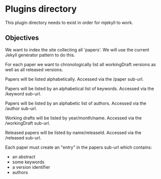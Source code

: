 # Plugins directory

This plugin directory needs to exist in order for mjekyll to work.

## Objectives

We want to index the site collecting all 'papers'. We will use the current 
Jekyll generator pattern to do this.

For each paper we want to chronologically list all workingDraft versions 
as well as all released versions.

Papers will be listed alphabetically. Accessed via the /paper sub-url. 

Papers will be listed by an alphabetical list of keywords. Accessed via the 
/keyword sub-url.

Papers will be listed by an alphabetic list of authors. Accessed 
via the /author sub-url.

Working drafts will be listed by year/month/name. Accessed via the 
/workingDraft sub-url.

Released papers will be listed by name/releaseId. Accessed via the 
/released sub-url.

Each paper must create an "entry" in the papers sub-url which contains:
- an abstract
- some keywords
- a version identifier
- authors

